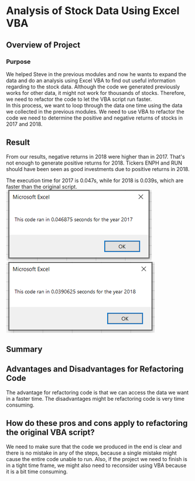 # Analysis of Stock Data Using Excel VBA
## Overview of Project
### Purpose
We helped Steve in the previous modules and now he wants to expand the data and do an analysis using Excel VBA to find out useful information regarding to the stock data. Although the code we generated previously works for other data, it might not work for thousands of stocks. Therefore, we need to refactor the code to let the VBA script run faster.\
In this process, we want to loop through the data one time using the data we collected in the previous modules. We need to use VBA to refactor the code we need to determine the positive and negative returns of stocks in 2017 and 2018. 
## Result
From our results, negative returns in 2018 were higher than in 2017.  That's not enough to generate positive returns for 2018. Tickers ENPH and RUN should have been seen as good investments due to positive returns in 2018. 

The execution time for 2017 is  0.047s, while for 2018 is 0.039s, which are faster than the original script.
![image_name](https://github.com/SGY118/challenge_2/blob/main/Resources/VBA_Challenge_2017.png)
![image_name](https://github.com/SGY118/challenge_2/blob/main/Resources/VBA_Challenge_2018.png)
## Summary
## Advantages and Disadvantages for Refactoring Code
The advantage for refactoring code is that we can access the data we want in a faster time. The disadvantages might be refactoring code is very time consuming.
## How do these pros and cons apply to refactoring the original VBA script?
We need to make sure that the code we produced in the end is clear and there is no mistake in any of the steps, because a single mistake might cause the entire code unable to run. Also, if the project we need to finish is in a tight time frame, we might also need to reconsider using VBA because it is a bit time consuming. 
